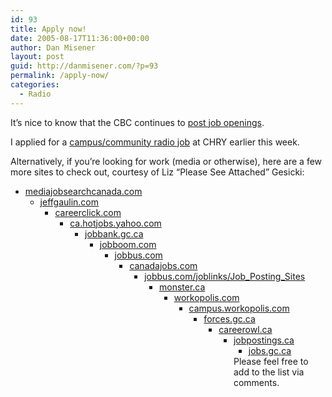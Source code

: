 ```yaml
---
id: 93
title: Apply now!
date: 2005-08-17T11:36:00+00:00
author: Dan Misener
layout: post
guid: http://danmisener.com/?p=93
permalink: /apply-now/
categories:
  - Radio
---
```

It&#8217;s nice to know that the CBC continues to [post job openings](http://cbc.radio-canada.ca/jobs/current.shtml).

I applied for a [campus/community radio job](http://www.ncra.ca/business/JobPostings/) at CHRY earlier this week.

Alternatively, if you&#8217;re looking for work (media or otherwise), here are a few more sites to check out, courtesy of Liz &#8220;Please See Attached&#8221; Gesicki: 

  * [mediajobsearchcanada.com](http://www.mediajobsearchcanada.com/) 
      * [jeffgaulin.com](http://www.jeffgaulin.com/) 
          * [careerclick.com](http://www.careerclick.com) 
              * [ca.hotjobs.yahoo.com](http://ca.hotjobs.yahoo.com) 
                  * [jobbank.gc.ca](http://www.jobbank.gc.ca) 
                      * [jobboom.com](http://www.jobboom.com) 
                          * [jobbus.com](http://www.jobbus.com) 
                              * [canadajobs.com](http://www.canadajobs.com) 
                                  * [jobbus.com/joblinks/Job\_Posting\_Sites](http://www.jobbus.com/joblinks/Job_Posting_Sites) 
                                      * [monster.ca](http://www.monster.ca) 
                                          * [workopolis.com](http://www.workopolis.com) 
                                              * [campus.workopolis.com](http://www.campus.workopolis.com) 
                                                  * [forces.gc.ca](http://www.forces.gc.ca) 
                                                      * [careerowl.ca](http://www.careerowl.ca) 
                                                          * [jobpostings.ca](http://www.jobpostings.ca) 
                                                              * [jobs.gc.ca](http//www.jobs.gc.ca)</ul> 
                                                                Please feel free to add to the list via comments.